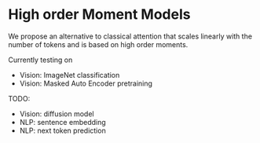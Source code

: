 # High order Moment Models

We propose an alternative to classical attention that scales linearly with the number of tokens and is based on high order moments.


Currently testing on
- Vision: ImageNet classification
- Vision: Masked Auto Encoder pretraining

TODO:
- Vision: diffusion model
- NLP: sentence embedding
- NLP: next token prediction
